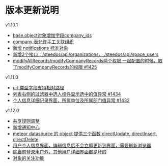 # 版本更新说明

v1.10.1

- [base.object对象增加字段company_ids](https://github.com/steedos/object-server/issues/170)
- [company 表允许手工关联组织](https://github.com/steedos/object-server/issues/175)
- [新增 notifications 标准对象](https://github.com/steedos/creator/issues/1287)
- [新增2个接口：/steedos/api/organizations， /steedos/api/space_users](https://github.com/steedos/creator/issues/1426)
- [modifyAllRecords/modifyCompanyRecords两个权限 一起配置的时候，取了modifyCompanyRecords的权限 #1425](https://github.com/steedos/creator/issues/1425)

v1.11.0

- [url 类型字段支持相对路径](https://github.com/steedos/creator/issues/1436)
- [列表右侧的过滤器中选人控件显示选中的值异常 #1434](https://github.com/steedos/creator/issues/1434)
- [个人信息详细记录界面，所属单位及所属部门值异常 #1432](https://github.com/steedos/creator/issues/1432)

v1.12.0

- [共享规则调整](https://github.com/steedos/object-server/issues/181)
- [新增通知中心](https://github.com/steedos/creator/issues/1287)
- [meteor datasource 的 object 提供三个函数 directUpdate, directInsert, directDelete](https://github.com/steedos/object-server/issues/169)
- [用户个人信息界面，编辑信息后不会立即更新到界面，需要刷新浏览器](https://github.com/steedos/creator/issues/1448)
- [除当前登录用户外，其他用户详细界面都是坏的](https://github.com/steedos/creator/issues/1447)
- [对象的关注功能](https://github.com/steedos/creator/issues/1441)
